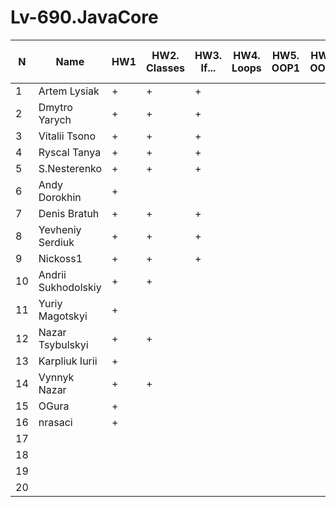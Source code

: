 # Lv-690.JavaCore
N|Name| HW1 | HW2. Classes|HW3. If...|HW4. Loops|HW5. OOP1 |HW6. OOP2 |HW7. Inner classes| HW8. Collection | HW9. String|HW10. Exception|HW11. Thread. IO|HW12. Java8
--|--|--|--|--|--|--|--|--|--|--|--|--|--
1|Artem Lysiak|+|+|+||||||||||
2|Dmytro Yarych|+|+|+||||||||||
3|Vitalii Tsono|+|+|+||||||||||
4|Ryscal Tanya|+|+|+||||||||||
5|S.Nesterenko|+|+|+||||||||||
6|Andy Dorokhin|+||||||||||||
7|Denis Bratuh|+|+|+||||||||||
8|Yevheniy Serdiuk|+|+|+||||||||||
9|Nickoss1|+|+|+||||||||||
10|Andrii Sukhodolskiy|+|+|||||||||||
11|Yuriy Magotskyi|+||||||||||||
12|Nazar Tsybulskyi|+|+|||||||||||
13|Karpliuk Iurii|+||||||||||||
14|Vynnyk Nazar|+|+|||||||||||
15|OGura|+||||||||||||
16|nrasaci|+||||||||||||
17||||||||||||||
18||||||||||||||
19||||||||||||||
20||||||||||||||
